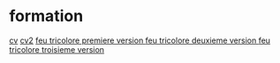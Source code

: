 # formation
<html lang="en">
<head>
    <meta charset="UTF-8">
    <meta name="viewport" content="width=device-width, initial-scale=1.0">
    <meta http-equiv="X-UA-Compatible" content="ie=edge">
    <title>Document</title>
    <style>
        display = flex;
    </style>
</head>
<body>
    <a href="https://niconwo.github.io/formation/cv/">cv</a>
    <a href="https://niconwo.github.io/formation/cv2/">cv2</a>
       <a href="https://niconwo.github.io/formation/feu/index1.html">feu tricolore premiere version </a>
      <a href="https://niconwo.github.io/formation/feu/index2.html">feu tricolore deuxieme version </a>
<a href="https://niconwo.github.io/formation/feu/index3.html">feu tricolore troisieme version </a>
    
    
</body>
</html>
